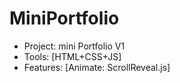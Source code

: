 # MiniPortfolio
 - Project: mini Portfolio V1
 - Tools: [HTML+CSS+JS]
 - Features: [Animate: ScrollReveal.js]
